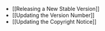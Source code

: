 - [[Releasing a New Stable Version]]
- [[Updating the Version Number]]
- [[Updating the Copyright Notice]]